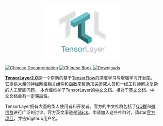 <!--<div align="center">
	<div class="TensorFlow">
  <img src="https://www.tensorflow.org/images/tf_logo_transp.png" style=": left; margin-left: 5px; margin-bottom: 5px;"><br><br>
   </div>
   <div class="TensorLayer">
    <img src="https://www.tensorflow.org/images/tf_logo_transp.png" style=": right; margin-left: 5px; margin-bottom: 5px;">
    </div>
</div>
-->
<a href="http://github.com/zsdonghao/tensorlayer">
<div align="center">
	<img src="img/tl_transparent_logo.png" width="50%" height="40%"/>
</div>
</a>

[![Chinese Documentation](https://img.shields.io/badge/documentation-中文-blue.svg)](https://tensorlayercn.readthedocs.io/)
[![Chinese Book](https://img.shields.io/badge/book-中文-blue.svg)](http://www.broadview.com.cn/book/5059/)
[![Downloads](http://pepy.tech/badge/tensorlayer)](http://pepy.tech/project/tensorlayer)

[**TensorLayer2.0**](https://github.com/tensorlayer/tensorlayer)是一个崭新的基于[TensorFlow](https://www.tensorflow.org)的深度学习与增强学习开发库。它提供大量的神经网络相关组件和函数来帮助顶尖研究人员和一线工程师解决复杂的人工智能问题。
本仓库维护了TensorLayer的[中文文档](http://tensorlayercn.readthedocs.io/zh/latest)。相对于[英文文档]((https://github.com/tensorlayer/tensorlayer))，中文文档会有一定滞后性。

TensorLayer拥有大量的华人使用者和开发者。官方的中文社群包括了[QQ群](img/img_qq.jpeg)和[微信群](https://github.com/shorxp/tensorlayer-chinese/blob/master/docs/wechat_group.md)进行广泛的讨论。官方英文渠道是[Slack](https://join.slack.com/t/tensorlayer/shared_invite/enQtMjUyMjczMzU2Njg4LWI0MWU0MDFkOWY2YjQ4YjVhMzI5M2VlZmE4YTNhNGY1NjZhMzUwMmQ2MTc0YWRjMjQzMjdjMTg2MWQ2ZWJhYzc)。申请加入这些社群时，请star[官方项目](https://github.com/tensorlayer/tensorlayer)，并告知github用户名。
